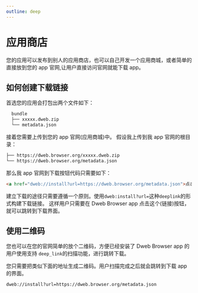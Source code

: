 ```yaml
---
outline: deep
---
```


# 应用商店

您的应用可以发布到别人的应用商店，也可以自己开发一个应用商城，或者简单的直接放到您的 app 官网,让用户直接访问官网就能下载 app。

## 如何创建下载链接

首选您的应用会打包出两个文件如下：

```bash
  bundle
  ├── xxxxx.dweb.zip
  └── metadata.json
```

接着您需要上传到您的 app 官网(应用商城)中。
假设我上传到我 app 官网的根目录：

```bash
├── https://dweb.browser.org/xxxxx.dweb.zip
└── https://dweb.browser.org/metadata.json
```

那么我 app 官网到下载按钮代码只需要如下：

```html
<a href="dweb://install?url=https://dweb.browser.org/metadata.json">点击下载</a>
```

建立下载的途径只需要遵循一个原则。使用`dweb:install?url=`这种`deeplink`的形式构建下载链接。
这样用户只需要在 Dweb Browser app 点击这个(链接)按钮，就可以跳转到下载界面。

## 使用二维码

您也可以在您的官网简单的放个二维码，方便已经安装了 Dweb Browser app 的用户使用支持 `deep_link`的扫描功能，进行跳转下载。

您只需要把类似下面的地址生成二维码。用户扫描完成之后就会跳转到下载 app 的界面。

```bash
dweb://install?url=https://dweb.browser.org/metadata.json
```
